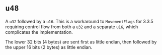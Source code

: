 # `u48`

A `u32` followed by a `u16`.
This is a workaround to `MovementFlags` for 3.3.5 requiring control flow from both a `u32` and a separate `u16`,
which complicates the implementation.

The lower 32 bits (4 bytes) are sent first as little endian, then followed by the upper 16 bits (2 bytes) as little endian.

